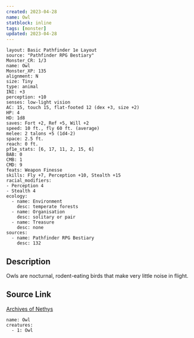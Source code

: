 ```yaml
---
created: 2023-04-28
name: Owl
statblock: inline
tags: [monster]
updated: 2023-04-28
---
```

```statblock
layout: Basic Pathfinder 1e Layout
source: "Pathfinder RPG Bestiary"
Monster_CR: 1/3
name: Owl
Monster_XP: 135
alignment: N
size: Tiny
type: animal
INI: +3
perception: +10
senses: low-light vision
AC: 15, touch 15, flat-footed 12 (dex +3, size +2)
HP: 4
HD: 1d8
saves: Fort +2, Ref +5, Will +2
speed: 10 ft., fly 60 ft. (average)
melee: 2 talons +5 (1d4-2)
space: 2.5 ft.
reach: 0 ft.
pf1e_stats: [6, 17, 11, 2, 15, 6]
BAB: 0
CMB: 1
CMD: 9
feats: Weapon Finesse
skills: Fly +7, Perception +10, Stealth +15
racial_modifiers:
- Perception 4
- Stealth 4
ecology:
  - name: Environment
    desc: temperate forests
  - name: Organisation
    desc: solitary or pair
  - name: Treasure
    desc: none
sources:
  - name: Pathfinder RPG Bestiary
    desc: 132
```
## Description
Owls are nocturnal, rodent-eating birds that make very little noise in flight.
## Source Link
[Archives of Nethys](https://aonprd.com/MonsterDisplay.aspx?ItemName=Owl)
```encounter-table
name: Owl
creatures:
  - 1: Owl
```
